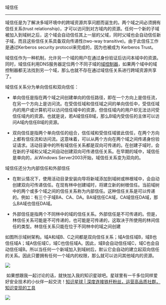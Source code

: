 域信任
---

域信任是为了解决多域环境中的跨域资源共享问题而诞生的。两个域之间必须拥有信任关系(trust relationship)，才可以访问到对方域内的资源。任何一个新的子域被加入到域树之后，这个域会自动信任其上一层的父域，同时父域也会自动信任新子域，而且这些信任关系具备双向传递性(two-way transitive)。由于此信任工作是通过Kerberos security protocol来完成的，因为也被成为 Kerberos Trust。

域信任作为一种机制，允许另一个域的用户在通过身份验证后访问本域中的资源。同时，域信任利用DNS服务器定位两个不同子域的[域控制器](https://so.csdn.net/so/search?q=%E5%9F%9F%E6%8E%A7%E5%88%B6%E5%99%A8&spm=1001.2101.3001.7020)，如果两个域中的域控制器都无法找到另一个域，那么也就不存在通过域信任关系进行跨域资源共享了。

域信任关系分为单向信任和双向信任：

*   单向信任是指在两个域之间创建单向的信任路径，即在一个方向上是信任流，在另一个方向上是访问流。在受信任域和信任域之间的单向信任中，受信任域内的用户或计算机可以访问信任域中的资源，但信任域内的用户却无法访问受信任域内的资源。也就是说，若A域信任B域，那么B域内受信任的主体可以访问A域内信任B域的资源。
*   双向信任是指两个单向信任的组合，信任域和受信任域彼此信任，在两个方向上都有信任流和访问流。这意味着，可以从两个方向在两个域之间传递身份验证请求。活动目录中的所有域信任关系都是双向可传递的。在创建子域时，会在新的子域和父域之间自动创建双向可传递信任关系。在早期的域中，域信任是单向的，从Windows Server2003开始，域信任关系变为双向的。

域信任还分为内部信任和外部信任

*   在默认情况下，使用活动目录安装向导将新域添加到域树或林根域中，会自动创建双向可传递信任。在现有林中创建域时，将建立新的树根信任。当前域树中的两个或多个域之间的信任关系称为内部信任。这种信任关系是可以传递的。例如：有三个子域BA、CA、DA。BA域信任CA域，CA域信任DA域，那么BA域也信任DA域。
*   外部信任是指两个不同林中的域的信任关系。外部信任是不可传递的。但是，林信任关系可能是不可传递的，也可能是可传递的，这取决于所使用的林间信任的类型。林信任关系只能在位于不同林中的域之间创建

如图所示域树架构。域A和域B、C之间都是双向信任关系；域A信任域B，域B也信任域A；域A信任域C，域C也信任域A。因此，域B会自动信任域C，域C也会自动信任域B。所以当任何一个新域加入到域树后，默认它会自动的建立起双向信任的关系。因此只要拥有任何一个域内的权限，那么就可以访问其他域内的资源。

![](https://img-blog.csdnimg.cn/20210111151733805.png?x-oss-process=image/watermark,type_ZmFuZ3poZW5naGVpdGk,shadow_10,text_aHR0cHM6Ly9ibG9nLmNzZG4ubmV0L3FxXzM2MTE5MTky,size_16,color_FFFFFF,t_70)

 如果想跟我一起讨论的话，就快加入我的知识星球吧。星球里有一千多位同样爱好安全技术的小伙伴一起交流！[知识星球 | 深度连接铁杆粉丝，运营高品质社群，知识变现的工具](https://wx.zsxq.com/dweb2/index/group/88514121251242 "知识星球 | 深度连接铁杆粉丝，运营高品质社群，知识变现的工具")

![](https://img-blog.csdnimg.cn/1219ed79e9ed449d85d27b732cda5ea6.jpg)